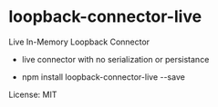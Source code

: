 # loopback-connector-live

Live In-Memory Loopback Connector
 - live connector with no serialization or persistance

* npm install loopback-connector-live --save

License: MIT